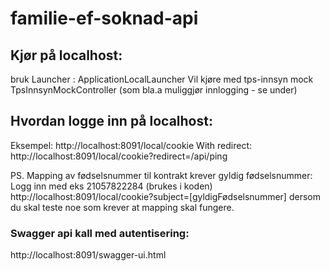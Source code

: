 # familie-ef-soknad-api

## Kjør på localhost: 
bruk Launcher : ApplicationLocalLauncher 
Vil kjøre med tps-innsyn mock TpsInnsynMockController (som bla.a muliggjør innlogging - se under)

## Hvordan logge inn på localhost:
Eksempel: 
http://localhost:8091/local/cookie
With redirect:
http://localhost:8091/local/cookie?redirect=/api/ping

PS. Mapping av fødselsnummer til kontrakt krever gyldig fødselsnummer: Logg inn med eks 21057822284 (brukes i koden)
http://localhost:8091/local/cookie?subject=[gyldigFødselsnummer] dersom du skal teste noe som krever at mapping skal fungere.   

### Swagger api kall med autentisering: 
http://localhost:8091/swagger-ui.html
